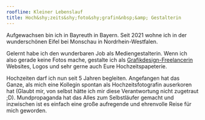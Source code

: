 ```yaml
---
roofline: Kleiner Lebenslauf
title: Hoch&shy;zeits&shy;foto&shy;grafin&nbsp;&amp; Gestalterin
---
```

Aufgewachsen bin ich in Bayreuth in Bayern. Seit 2021 wohne ich in der wunderschönen Eifel bei Monschau in Nordrhein-Westfalen.

Gelernt habe ich den wunderbaren Job als Mediengestalterin. Wenn ich also gerade keine Fotos mache, gestalte ich als <a class="underline" href="ironleaves-design.com" target="_blank">Grafikdesign-Freelancerin</a> Websites, Logos und sehr gerne auch Eure Hochzeitspapeterie.

Hochzeiten darf ich nun seit 5 Jahren begleiten. Angefangen hat das Ganze, als mich eine Kollegin spontan als Hochzeitsfotografin auserkoren hat (Glaubt mir, von selbst hätte ich mir diese Verantwortung nicht zugetraut ;D). Mundpropaganda hat das Alles zum Selbstläufer gemacht und inzwischen ist es einfach eine große aufregende und ehrenvolle Reise für mich geworden.
